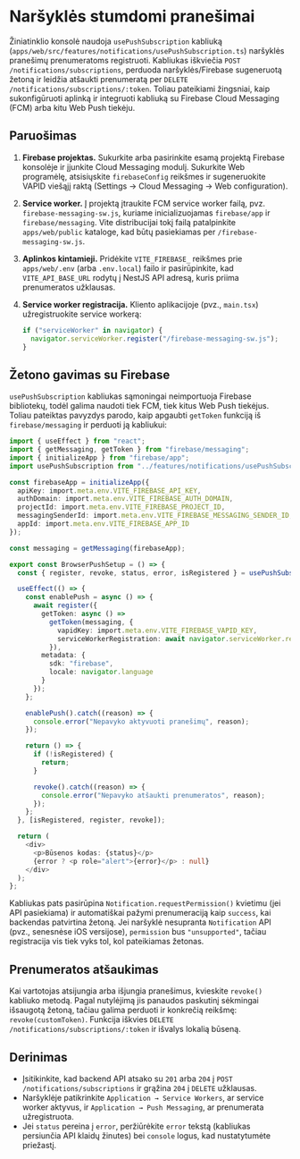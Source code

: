 # Naršyklės stumdomi pranešimai

Žiniatinklio konsolė naudoja `usePushSubscription` kabliuką (`apps/web/src/features/notifications/usePushSubscription.ts`) naršyklės pranešimų prenumeratoms registruoti. Kabliukas iškviečia `POST /notifications/subscriptions`, perduoda naršyklės/Firebase sugeneruotą žetoną ir leidžia atšaukti prenumeratą per `DELETE /notifications/subscriptions/:token`. Toliau pateikiami žingsniai, kaip sukonfigūruoti aplinką ir integruoti kabliuką su Firebase Cloud Messaging (FCM) arba kitu Web Push tiekėju.

## Paruošimas

1. **Firebase projektas.** Sukurkite arba pasirinkite esamą projektą Firebase konsolėje ir įjunkite Cloud Messaging modulį. Sukurkite Web programėlę, atsisiųskite `firebaseConfig` reikšmes ir sugeneruokite VAPID viešąjį raktą (Settings → Cloud Messaging → Web configuration).
2. **Service worker.** Į projektą įtraukite FCM service worker failą, pvz. `firebase-messaging-sw.js`, kuriame inicializuojamas `firebase/app` ir `firebase/messaging`. Vite distribucijai tokį failą patalpinkite `apps/web/public` kataloge, kad būtų pasiekiamas per `/firebase-messaging-sw.js`.
3. **Aplinkos kintamieji.** Pridėkite `VITE_FIREBASE_` reikšmes prie `apps/web/.env` (arba `.env.local`) failo ir pasirūpinkite, kad `VITE_API_BASE_URL` rodytų į NestJS API adresą, kuris priima prenumeratos užklausas.
4. **Service worker registracija.** Kliento aplikacijoje (pvz., `main.tsx`) užregistruokite service workerą:

   ```ts
   if ("serviceWorker" in navigator) {
     navigator.serviceWorker.register("/firebase-messaging-sw.js");
   }
   ```

## Žetono gavimas su Firebase

`usePushSubscription` kabliukas sąmoningai neimportuoja Firebase bibliotekų, todėl galima naudoti tiek FCM, tiek kitus Web Push tiekėjus. Toliau pateiktas pavyzdys parodo, kaip apgaubti `getToken` funkciją iš `firebase/messaging` ir perduoti ją kabliukui:

```ts
import { useEffect } from "react";
import { getMessaging, getToken } from "firebase/messaging";
import { initializeApp } from "firebase/app";
import usePushSubscription from "../features/notifications/usePushSubscription";

const firebaseApp = initializeApp({
  apiKey: import.meta.env.VITE_FIREBASE_API_KEY,
  authDomain: import.meta.env.VITE_FIREBASE_AUTH_DOMAIN,
  projectId: import.meta.env.VITE_FIREBASE_PROJECT_ID,
  messagingSenderId: import.meta.env.VITE_FIREBASE_MESSAGING_SENDER_ID,
  appId: import.meta.env.VITE_FIREBASE_APP_ID
});

const messaging = getMessaging(firebaseApp);

export const BrowserPushSetup = () => {
  const { register, revoke, status, error, isRegistered } = usePushSubscription();

  useEffect(() => {
    const enablePush = async () => {
      await register({
        getToken: async () =>
          getToken(messaging, {
            vapidKey: import.meta.env.VITE_FIREBASE_VAPID_KEY,
            serviceWorkerRegistration: await navigator.serviceWorker.ready
          }),
        metadata: {
          sdk: "firebase",
          locale: navigator.language
        }
      });
    };

    enablePush().catch((reason) => {
      console.error("Nepavyko aktyvuoti pranešimų", reason);
    });

    return () => {
      if (!isRegistered) {
        return;
      }

      revoke().catch((reason) => {
        console.error("Nepavyko atšaukti prenumeratos", reason);
      });
    };
  }, [isRegistered, register, revoke]);

  return (
    <div>
      <p>Būsenos kodas: {status}</p>
      {error ? <p role="alert">{error}</p> : null}
    </div>
  );
};
```

Kabliukas pats pasirūpina `Notification.requestPermission()` kvietimu (jei API pasiekiama) ir automatiškai pažymi prenumeraciją kaip `success`, kai backendas patvirtina žetoną. Jei naršyklė nesupranta `Notification` API (pvz., senesnėse iOS versijose), `permission` bus `"unsupported"`, tačiau registracija vis tiek vyks tol, kol pateikiamas žetonas.

## Prenumeratos atšaukimas

Kai vartotojas atsijungia arba išjungia pranešimus, kvieskite `revoke()` kabliuko metodą. Pagal nutylėjimą jis panaudos paskutinį sėkmingai išsaugotą žetoną, tačiau galima perduoti ir konkrečią reikšmę: `revoke(customToken)`. Funkcija iškvies `DELETE /notifications/subscriptions/:token` ir išvalys lokalią būseną.

## Derinimas

- Įsitikinkite, kad backend API atsako su `201` arba `204` į `POST /notifications/subscriptions` ir grąžina `204` į `DELETE` užklausas.
- Naršyklėje patikrinkite `Application → Service Workers`, ar service worker aktyvus, ir `Application → Push Messaging`, ar prenumerata užregistruota.
- Jei `status` pereina į `error`, peržiūrėkite `error` tekstą (kabliukas persiunčia API klaidų žinutes) bei `console` logus, kad nustatytumėte priežastį.
